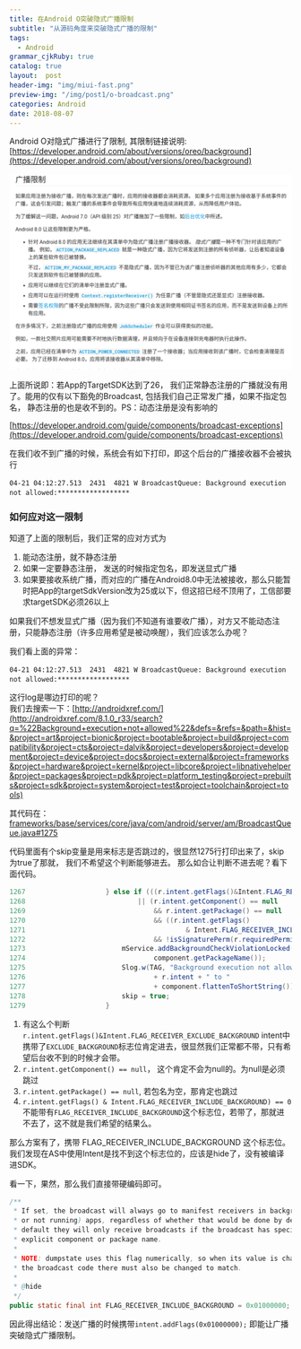 ```yaml
---
title: 在Android O突破隐式广播限制
subtitle: "从源码角度来突破隐式广播的限制"
tags:
  - Android
grammar_cjkRuby: true
catalog: true
layout:  post
header-img: "img/miui-fast.png"
preview-img: "/img/post1/o-broadcast.png"
categories: Android
date: 2018-08-07
---
```


Android O对隐式广播进行了限制, 其限制链接说明: [https://developer.android.com/about/versions/oreo/background](https://developer.android.com/about/versions/oreo/background)

![](/img/post1/o-broadcast.png)

上面所说即：若App的TargetSDK达到了26， 我们正常静态注册的广播就没有用了。能用的仅有以下豁免的Broadcast, 包括我们自己正常发广播，如果不指定包名， 静态注册的也是收不到的。PS：动态注册是没有影响的

[https://developer.android.com/guide/components/broadcast-exceptions](https://developer.android.com/guide/components/broadcast-exceptions)

在我们收不到广播的时候，系统会有如下打印，即这个后台的广播接收器不会被执行

`04-21 04:12:27.513  2431  4821 W BroadcastQueue: Background execution not allowed:******************`


### 如何应对这一限制
知道了上面的限制后，我们正常的应对方式为
1. 能动态注册，就不静态注册
2. 如果一定要静态注册， 发送的时候指定包名，即发送显式广播
3. 如果要接收系统广播，而对应的广播在Android8.0中无法被接收，那么只能暂时把App的targetSdkVersion改为25或以下，但这招已经不顶用了，工信部要求targetSDK必须26以上

如果我们不想发显式广播（因为我们不知道有谁要收广播），对方又不能动态注册，只能静态注册（许多应用希望是被动唤醒），我们应该怎么办呢？

我们看上面的异常：

`04-21 04:12:27.513  2431  4821 W BroadcastQueue: Background execution not allowed:******************`

这行log是哪边打印的呢？<br>
我们去搜索一下：[http://androidxref.com/](http://androidxref.com/8.1.0_r33/search?q=%22Background+execution+not+allowed%22&defs=&refs=&path=&hist=&project=art&project=bionic&project=bootable&project=build&project=compatibility&project=cts&project=dalvik&project=developers&project=development&project=device&project=docs&project=external&project=frameworks&project=hardware&project=kernel&project=libcore&project=libnativehelper&project=packages&project=pdk&project=platform_testing&project=prebuilts&project=sdk&project=system&project=test&project=toolchain&project=tools)

其代码在：[frameworks/base/services/core/java/com/android/server/am/BroadcastQueue.java#1275](http://androidxref.com/8.1.0_r33/xref/frameworks/base/services/core/java/com/android/server/am/BroadcastQueue.java#1275)

代码里面有个skip变量是用来标志是否跳过的，很显然1275行打印出来了，skip为true了那就， 我们不希望这个判断能够进去。
那么如合让判断不进去呢？看下面代码。

``` java
1267                    } else if (((r.intent.getFlags()&Intent.FLAG_RECEIVER_EXCLUDE_BACKGROUND) != 0)
1268                            || (r.intent.getComponent() == null
1269                                && r.intent.getPackage() == null
1270                                && ((r.intent.getFlags()
1271                                        & Intent.FLAG_RECEIVER_INCLUDE_BACKGROUND) == 0)
1272                                && !isSignaturePerm(r.requiredPermissions))) {
1273                        mService.addBackgroundCheckViolationLocked(r.intent.getAction(),
1274                                component.getPackageName());
1275                        Slog.w(TAG, "Background execution not allowed: receiving "
1276                                + r.intent + " to "
1277                                + component.flattenToShortString());
1278                        skip = true;
1279                    }
```

1. 有这么个判断`r.intent.getFlags()&Intent.FLAG_RECEIVER_EXCLUDE_BACKGROUND` intent中携带了`EXCLUDE_BACKGROUND`标志位肯定进去，很显然我们正常都不带，只有希望后台收不到的时候才会带。
2. `r.intent.getComponent() == null`， 这个肯定不会为null的。为null是必须跳过
3. `r.intent.getPackage() == null`, 若包名为空，那肯定也跳过
4. `r.intent.getFlags() & Intent.FLAG_RECEIVER_INCLUDE_BACKGROUND) == 0` 不能带有`FLAG_RECEIVER_INCLUDE_BACKGROUND`这个标志位，若带了，那就进不去了，这不就是我们希望的结果么。

那么方案有了，携带 FLAG_RECEIVER_INCLUDE_BACKGROUND 这个标志位。我们发现在AS中使用Intent是找不到这个标志位的，应该是hide了，没有被编译进SDK。

看一下，果然，那么我们直接带硬编码即可。
``` java
/**
 * If set, the broadcast will always go to manifest receivers in background (cached
 * or not running) apps, regardless of whether that would be done by default.  By
 * default they will only receive broadcasts if the broadcast has specified an
 * explicit component or package name.
 *
 * NOTE: dumpstate uses this flag numerically, so when its value is changed
 * the broadcast code there must also be changed to match.
 *
 * @hide
 */
public static final int FLAG_RECEIVER_INCLUDE_BACKGROUND = 0x01000000;
```

因此得出结论：发送广播的时候携带`intent.addFlags(0x01000000);` 即能让广播突破隐式广播限制。
